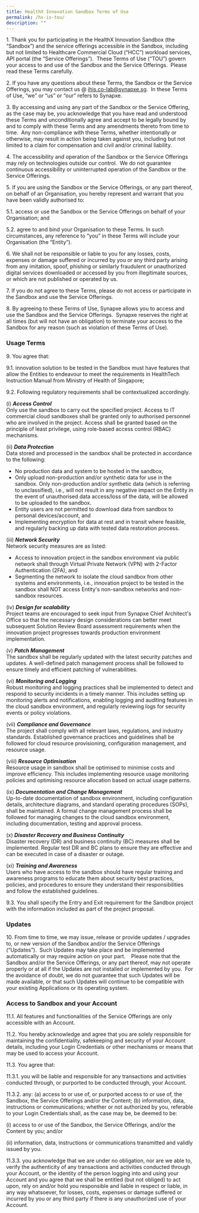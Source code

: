 ```yaml
---
title: HealthX Innovation Sandbox Terms of Use
permalink: /hx-is-tou/
description: ""
---
```

1\.  Thank you for participating in the HealthX Innovation Sandbox (the “Sandbox”) and the service offerings accessible in the Sandbox, including but not limited to Healthcare Commercial Cloud (“HCC”) workload services, API portal (the “Service Offerings”).&nbsp; These Terms of Use (“TOU”) govern your access to and use of the Sandbox and the Service Offerings.&nbsp; Please read these Terms carefully.

2\. If you have any questions about these Terms, the Sandbox or the Service Offerings, you may contact us @ [ihis.co-lab@synapxe.sg](mailto:ihis.co-lab@ihis.com.sg).&nbsp; In these Terms of Use, “we” or “us” or “our” refers to Synapxe. 

3\. By accessing and using any part of the Sandbox or the Service Offering, as the case may be, you acknowledge that you have read and understood these Terms and unconditionally agree and accept to be legally bound by and to comply with these Terms and any amendments thereto from time to time.&nbsp; Any non-compliance with these Terms, whether intentionally or otherwise, may result in action being taken against you, including but not limited to a claim for compensation and civil and/or criminal liability.

4\. The accessibility and operation of the Sandbox or the Service Offerings may rely on technologies outside our control.&nbsp; We do not guarantee continuous accessibility or uninterrupted operation of the Sandbox or the Service Offerings.

5\. If you are using the Sandbox or the Service Offerings, or any part thereof, on behalf of an Organisation, you hereby represent and warrant that you have been validly authorised to: 

5.1\. access or use the Sandbox or the Service Offerings on behalf of your Organisation; and

5.2\. agree to and bind your Organisation to these Terms. In such circumstances, any reference to “you” in these Terms will include your Organisation (the “Entity”).

6\. We shall not be responsible or liable to you for any losses, costs, expenses or damage suffered or incurred by you or any third party arising from any imitation, spoof, phishing or similarly fraudulent or unauthorized digital services downloaded or accessed by you from illegitimate sources, or which are not published or operated by us.

7\. If you do not agree to these Terms, please do not access or participate in the Sandbox and use the Service Offerings.

8\. By agreeing to these Terms of Use, Synapxe allows you to access and use the Sandbox and the Service Offerings.&nbsp; Synapxe reserves the right at all times (but will not have an obligation) to terminate your access to the Sandbox for any reason (such as violation of these Terms of Use).

### Usage Terms

9\. You agree that:

9.1\. innovation solution to be tested in the Sandbox must have features that allow the Entities to endeavour to meet the requirements in HealthTech Instruction Manual from Ministry of Health of Singapore;

9.2\. Following regulatory requirements shall be contextualized accordingly.

(i) ***Access Control***<br>Only use the sandbox to carry out the specified project.  Access to IT commercial cloud sandboxes shall be granted only to authorised personnel who are involved in the project.   Access shall be granted based on the principle of least privilege, using role-based access control (RBAC) mechanisms.

(ii) ***Data Protection***<br>Data stored and processed in the sandbox shall be protected in accordance to the following:
* No production data and system to be hosted in the sandbox,
* Only upload non-production and/or synthetic data for use in the sandbox.  Only non-production and/or synthetic data (which is referring to unclassified), i.e., will not result in any negative impact on the Entity in the event of unauthorised data access/loss of the data, will be allowed to be uploaded to the sandbox.
* Entity users are not permitted to download data from sandbox to personal devices/account, and
* Implementing encryption for data at rest and in transit where feasible, and regularly backing up data with tested data restoration process.

(iii) ***Network Security***<br>Network security measures are as listed:
* Access to innovation project in the sandbox environment via public network shall through Virtual Private Network (VPN) with 2-Factor Authentication (2FA), and
* Segmenting the network to isolate the cloud sandbox from other systems and environments, i.e., innovation project to be tested in the sandbox shall NOT access Entity's non-sandbox networks and non-sandbox resources. 

(iv) ***Design for scalability***<br>Project teams are encouraged to seek input from Synapxe Chief Architect's Office so that the necessary design considerations can better meet subsequent Solution Review Board assessment requirements when the innovation project progresses towards production environment implementation.

(v) ***Patch Management***<br>The sandbox shall be regularly updated with the latest security patches and updates.  A well-defined patch management process shall be followed to ensure timely and efficient patching of vulnerabilities.

(vi) ***Monitoring and Logging***<br>Robust monitoring and logging practices shall be implemented to detect and respond to security incidents in a timely manner.  This includes setting up monitoring alerts and notifications, enabling logging and auditing features in the cloud sandbox environment, and regularly reviewing logs for security events or policy violations.

(vii) ***Compliance and Governance***<br>The project shall comply with all relevant laws, regulations, and industry standards.  Established governance practices and guidelines shall be followed for cloud resource provisioning, configuration management, and resource usage.

(viii) ***Resource Optimisation*** <br>Resource usage in sandbox shall be optimised to minimise costs and improve efficiency.  This includes implementing resource usage monitoring policies and optimising resource allocation based on actual usage patterns.

(ix) ***Documentation and Change Management***<br>Up-to-date documentation of sandbox environment, including configuration details, architecture diagrams, and standard operating procedures (SOPs), shall be maintained.  A formal change management process shall be followed for managing changes to the cloud sandbox environment, including documentation, testing and approval process.

(x) ***Disaster Recovery and Business Continuity***<br>Disaster recovery (DR) and business continuity (BC) measures shall be implemented.  Regular test DR and BC plans to ensure they are effective and can be executed in case of a disaster or outage.

(xi) ***Training and Awareness***<br>Users who have access to the sandbox should have regular training and awareness programs to educate them about security best practices, policies, and procedures to ensure they understand their responsibilities and follow the established guidelines.  

9.3\. You shall specify the Entry and Exit requirement for the Sandbox project with the information included as part of the project proposal.
 
### Updates
10\. From time to time, we may issue, release or provide updates / upgrades to, or new version of the Sandbox and/or the Service Offerings (“Updates”).&nbsp; Such Updates may take place and be implemented automatically or may require action on your part.&nbsp;&nbsp;&nbsp; Please note that the Sandbox and/or the Service Offerings, or any part thereof, may not operate properly or at all if the Updates are not installed or implemented by you.&nbsp; For the avoidance of doubt, we do not guarantee that such Updates will be made available, or that such Updates will continue to be compatible with your existing Applications or its operating system.&nbsp;&nbsp;&nbsp;

   
### Access to Sandbox and your Account
11.1\. All features and functionalities of the Service Offerings are only accessible with an Account.

11.2\. You hereby acknowledge and agree that you are solely responsible for maintaining the confidentiality, safekeeping and security of your Account details, including your Login Credentials or other mechanisms or means that may be used to access your Account.

11.3\. You agree that:

11.3.1\. you will be liable and responsible for any transactions and activities conducted through, or purported to be conducted through, your Account.

11.3.2\. any: (a) access to or use of, or purported access to or use of, the Sandbox, the Service Offerings and/or the Content; (b) information, data, instructions or communications; whether or not authorized by you, referable to your Login Credentials shall, as the case may be, be deemed to be:

(i) access to or use of the Sandbox, the Service Offerings, and/or the Content by you; and/or

(ii) information, data, instructions or communications transmitted and validly issued by you.

11.3.3\. you acknowledge that we are under no obligation, nor are we able to, verify the authenticity of any transactions and activities conducted through your Account, or the identity of the person logging into and using your Account and you agree that we shall be entitled (but not obliged) to act upon, rely on and/or hold you responsible and liable in respect or liable, in any way whatsoever, for losses, costs, expenses or damage suffered or incurred by you or any third party if there is any unauthorized use of your Account.